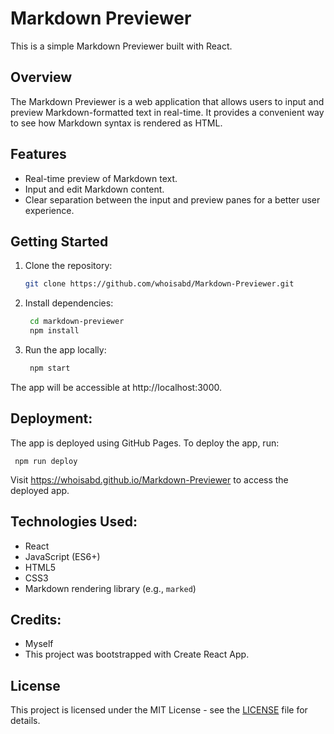# Markdown Previewer

This is a simple Markdown Previewer built with React.

## Overview

The Markdown Previewer is a web application that allows users to input and preview Markdown-formatted text in real-time. It provides a convenient way to see how Markdown syntax is rendered as HTML.

## Features

- Real-time preview of Markdown text.
- Input and edit Markdown content.
- Clear separation between the input and preview panes for a better user experience.

## Getting Started

1. Clone the repository:

   ```bash
   git clone https://github.com/whoisabd/Markdown-Previewer.git

2. Install dependencies:
   
    ```bash
     cd markdown-previewer
     npm install

3. Run the app locally:
   
    ```bash
     npm start
    
The app will be accessible at http://localhost:3000.

## Deployment:

  The app is deployed using GitHub Pages. To deploy the app, run:
  
     npm run deploy

Visit https://whoisabd.github.io/Markdown-Previewer to access the deployed app.

## Technologies Used:

  - React
  - JavaScript (ES6+)
  - HTML5
  - CSS3
  - Markdown rendering library (e.g., `marked`)

## Credits:

  - Myself
  - This project was bootstrapped with Create React App.

## License

This project is licensed under the MIT License - see the [LICENSE](URL) file for details.

